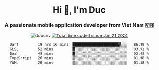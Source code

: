 <h1 align="center">
  Hi 👋, I'm  Duc</h1>
<h3 align="center">A passionate mobile application developer from Viet Nam 🇻🇳</h3>  
  
<p align="center"> <img src="https://komarev.com/ghpvc/?username=dducnv&label=Profile%20views&color=0e75b6&style=flat" alt="dducnv" /> 
<a href="https://wakatime.com/@4d2a2cd9-1bcb-4dd1-84a4-dce128a35137"><img src="https://wakatime.com/badge/user/4d2a2cd9-1bcb-4dd1-84a4-dce128a35137.svg" alt="Total time coded since Jun 21 2024" /></a>
</p>  

<div align="center">
  <!--START_SECTION:waka-->

```txt
Dart         19 hrs 16 mins  █████████████████████▓░░░   86.99 %
GLSL         52 mins         █░░░░░░░░░░░░░░░░░░░░░░░░   03.91 %
Bash         49 mins         █░░░░░░░░░░░░░░░░░░░░░░░░   03.69 %
TypeScript   26 mins         ▒░░░░░░░░░░░░░░░░░░░░░░░░   01.98 %
YAML         20 mins         ▒░░░░░░░░░░░░░░░░░░░░░░░░   01.58 %
```

<!--END_SECTION:waka-->
</div>




  
